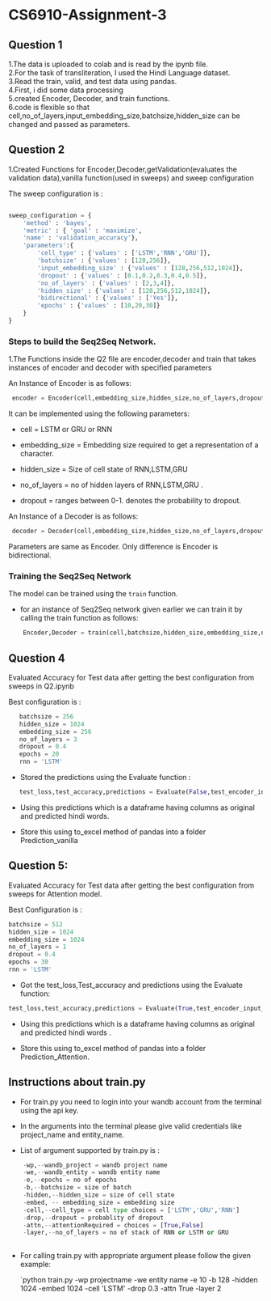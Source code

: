 # CS6910-Assignment-3

## Question 1

1.The data is uploaded to colab and is read by the ipynb file.<br>
2.For the task of transliteration, I used the Hindi Language dataset.<br>
3.Read the train, valid, and test data using pandas.<br>
4.First, i did some data processing<br>
5.created Encoder, Decoder, and train functions.<br>
6.code is flexible so that cell,no_of_layers,input_embedding_size,batchsize,hidden_size can be changed and passed as parameters.<br>


## Question 2

1.Created Functions for Encoder,Decoder,getValidation(evaluates the validation data),vanilla function(used in sweeps) and sweep configuration

The sweep configuration is :
```python

sweep_configuration = {
    'method' : 'bayes',
    'metric' : { 'goal' : 'maximize',
    'name' : 'validation_accuracy'},
    'parameters':{
        'cell_type' : {'values' : ['LSTM','RNN','GRU']},
        'batchsize' : {'values' : [128,256]},
        'input_embedding_size' : {'values' : [128,256,512,1024]},
        'dropout' : {'values' : [0.1,0.2,0.3,0.4,0.5]},
        'no_of_layers' : {'values' : [2,3,4]},
        'hidden_size' : {'values' : [128,256,512,1024]},
        'bidirectional' : {'values' : ['Yes']},
        'epochs' : {'values' : [10,20,30]}
    }
}

```

### Steps to build the Seq2Seq Network.

1.The Functions inside the Q2 file are encoder,decoder and train that takes instances of encoder and decoder with specified parameters

An Instance of Encoder is as follows:

```python
 encoder = Encoder(cell,embedding_size,hidden_size,no_of_layers,dropout)
```

It can be implemented using the following parameters:

- cell = LSTM or GRU or RNN

- embedding_size = Embedding size required to get a representation of a character.

- hidden_size = Size of cell state of RNN,LSTM,GRU

- no_of_layers = no of hidden layers of RNN,LSTM,GRU .

- dropout = ranges between 0-1. denotes the probability to dropout.


An Instance of a Decoder is as follows:

``` python
 decoder = Decoder(cell,embedding_size,hidden_size,no_of_layers,dropout,batchsize)
```
Parameters are same as Encoder. Only difference is Encoder is bidirectional.
  
### Training the Seq2Seq Network


The model can be trained using the `train` function.

- for an instance of Seq2Seq network given earlier we can train it by calling the train function as follows:

```python
    Encoder,Decoder = train(cell,batchsize,hidden_size,embedding_size,no_of_layers,dropout,epochs)
```

## Question 4

Evaluated Accuracy for Test data after getting the best configuration from sweeps in Q2.ipynb

Best configuration is :
 ``` python
    batchsize = 256
    hidden_size = 1024
    embedding_size = 256
    no_of_layers = 3
    dropout = 0.4
    epochs = 20
    rnn = 'LSTM'
 ```
 - Stored the predictions using the Evaluate function :
 
 ``` python
    test_loss,test_accuracy,predictions = Evaluate(False,test_encoder_input_data,test_decoder_input_data,Encoder,Decoder,batchsize,hidden_size,embedding_size,no_of_layers)
 ```
 - Using this predictions which is a dataframe having columns as original and predicted hindi words.
 
 - Store this using to_excel method of pandas into a folder Prediction_vanilla

## Question 5:

Evaluated Accuracy for Test data after getting the best configuration from sweeps for Attention model.

Best Configuration is :

``` python
batchsize = 512
hidden_size = 1024
embedding_size = 1024
no_of_layers = 1
dropout = 0.4
epochs = 30
rnn = 'LSTM'
```

- Got the test_loss,Test_accuracy and predictions using the Evaluate function:

``` python
test_loss,test_accuracy,predictions = Evaluate(True,test_encoder_input_data,test_decoder_input_data,Encoder1,Decoder1,batchsize,hidden_size,embedding_size,no_of_layers)
```

- Using this predictions which is a dataframe having columns as original and predicted hindi words .

- Store this using to_excel method of pandas into a folder Prediction_Attention.
  
## Instructions about train.py

- For train.py you need to login into your wandb account from the terminal using the api key.

- In the arguments into the terminal please give valid credentials like project_name and entity_name.

- List of argument supported by train.py is :

``` python
    -wp,--wandb_project = wandb project name
    -we,--wandb_entity = wandb entity name
    -e,--epochs = no of epochs
    -b,--batchsize = size of batch
    -hidden,--hidden_size = size of cell state
    -embed, -- embedding_size = embedding size
    -cell,--cell_type = cell type choices = ['LSTM','GRU','RNN']
    -drop,--dropout = probablity of dropout
    -attn,--attentionRequired = choices = [True,False]
    -layer,--no_of_layers = no of stack of RNN or LSTM or GRU
    
```

- For calling train.py with appropriate argument please follow the given example:

  `python train.py -wp projectname -we entity name -e 10 -b 128 -hidden 1024 -embed 1024 -cell 'LSTM' -drop 0.3 -attn True -layer 2 
  




  

  

  

  
  

 
